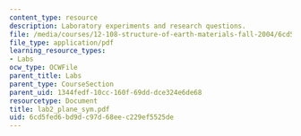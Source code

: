 ```yaml
---
content_type: resource
description: Laboratory experiments and research questions.
file: /media/courses/12-108-structure-of-earth-materials-fall-2004/6cd5fed6bd9dc97d68eec229ef5525de_lab2_plane_sym.pdf
file_type: application/pdf
learning_resource_types:
- Labs
ocw_type: OCWFile
parent_title: Labs
parent_type: CourseSection
parent_uid: 1344fedf-10cc-160f-69dd-dce324e6de68
resourcetype: Document
title: lab2_plane_sym.pdf
uid: 6cd5fed6-bd9d-c97d-68ee-c229ef5525de
---
```

